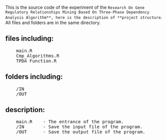 This is the source code of the experiment of the `Research On Gene Regulatory Relationships Mining Based On Three-Phase Dependency Analysis Algorithm**, here is the description of **project structure`.<br/>
All files and folders are in the same directory.
## files including:
  <pre>
    main.R
    Cmp_Algorithms.R
    TPDA_Function.R</pre>
## folders including:
  <pre>
    /IN
    /OUT</pre>
## description:
  <pre>
    main.R    - The entrance of the program.
    /IN       - Save the input file of the program.
    /OUT      - Save the output file of the program.</pre>

